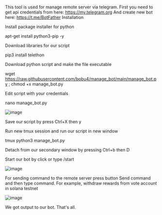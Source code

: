 This tool is used for manage remote server via telegram.
First you need to get api credentials from here: https://my.telegram.org
And create new bot here: https://t.me/BotFather
Installation

Install package installer for python

apt-get install python3-pip -y

Download libraries for our script

pip3 install telethon

Download python script and make the file executable

wget https://raw.githubusercontent.com/bobu4/manage_bot/main/manage_bot.py ; chmod +x manage_bot.py

Edit script with your credentials

nano manage_bot.py

![image](https://user-images.githubusercontent.com/48527047/214265079-37d765c8-ee43-43d9-88c0-c68206ec160e.png)

Save our script by press Ctrl+X then y

Run new tmux session and run our script in new window

tmux
python3 manage_bot.py

Detach from our secondary window by pressing Ctrl+b then D

Start our bot by click or type /start

![image](https://user-images.githubusercontent.com/48527047/214266500-5e56819b-ba4e-4ad5-9d8c-0cebf9fe1110.png)

For sending command to the remote server press button Send command and then type command. For example, withdraw rewards from vote account in solana testnet

![image](https://user-images.githubusercontent.com/48527047/214266893-fb10ee41-50ae-4e42-b475-1f59b72f247f.png)

We got output to our bot. That's all.
